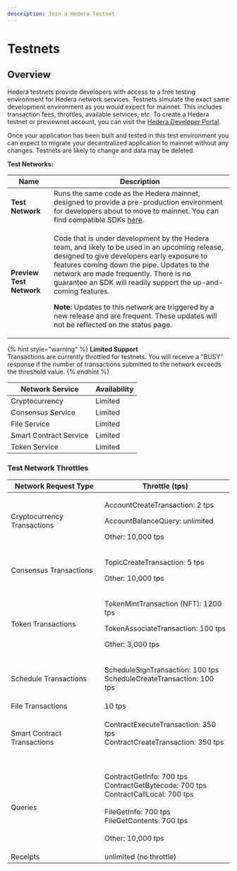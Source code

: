 ```yaml
---
description: Join a Hedera Testnet
---
```


# Testnets

## Overview

Hedera testnets provide developers with access to a free testing environment for Hedera network services. Testnets simulate the exact same development environment as you would expect for mainnet. This includes transaction fees, throttles, available services, etc. To create a Hedera testnet or previewnet account, you can visit the [Hedera Developer Portal](https://portal.hedera.com/login).

Once your application has been built and tested in this test environment you can expect to migrate your decentralized application to mainnet without any changes. Testnets are likely to change and data may be deleted.

**Test Networks:**

| **Name**                 | Description                                                                                                                                                                                                                                                                                                                                                                                                                                                                  |
| ------------------------ | ---------------------------------------------------------------------------------------------------------------------------------------------------------------------------------------------------------------------------------------------------------------------------------------------------------------------------------------------------------------------------------------------------------------------------------------------------------------------------- |
| **Test Network**         | Runs the same code as the Hedera mainnet, designed to provide a pre-production environment for developers about to move to mainnet. You can find compatible SDKs [here](../docs/sdks/#hedera-supported-sdks).                                                                                                                                                                                                                                                                |
| **Preview Test Network** | <p>Code that is under development by the Hedera team, and likely to be used in an upcoming release, designed to give developers early exposure to features coming down the pipe. Updates to the network are made frequently. There is no guarantee an SDK will readily support the up-and-coming features.</p><p><strong>Note:</strong> Updates to this network are triggered by a new release and are frequent. These updates will not be reflected on the status page.</p> |

{% hint style="warning" %}
**Limited Support**\
Transactions are currently throttled for testnets. You will receive a "BUSY" response if the number of transactions submitted to the network exceeds the threshold value.
{% endhint %}

| Network Service        | Availability |
| ---------------------- | ------------ |
| Cryptocurrency         | Limited      |
| Consensus Service      | Limited      |
| File Service           | Limited      |
| Smart Contract Service | Limited      |
| Token Service          | Limited      |

### Test Network Throttles



| Network Request Type        | Throttle (tps)                                                                                                                                                                 |
| --------------------------- | ------------------------------------------------------------------------------------------------------------------------------------------------------------------------------ |
| Cryptocurrency Transactions | <p>AccountCreateTransaction: 2 tps</p><p>AccountBalanceQuery: unlimited</p><p>Other: 10,000 tps </p>                                                                           |
| Consensus Transactions      | <p>TopicCreateTransaction: 5 tps</p><p>Other: 10,000 tps</p>                                                                                                                   |
| Token Transactions          | <p>TokenMintTransaction (NFT): 1200 tps</p><p>TokenAssociateTransaction: 100 tps</p><p>Other: 3,000 tps</p>                                                                    |
| Schedule Transactions       | <p>ScheduleSignTransaction: 100 tps<br>ScheduleCreateTransaction: 100 tps</p>                                                                                                  |
| File Transactions           | 10 tps                                                                                                                                                                         |
| Smart Contract Transactions | <p>ContractExecuteTransaction: 350 tps<br>ContractCreateTransaction: 350 tps<br><br></p>                                                                                       |
| Queries                     | <p>ContractGetInfo: 700 tps<br>ContractGetBytecode: 700 tps<br>ContractCallLocal: 700 tps<br><br>FileGetInfo: 700 tps<br>FileGetContents: 700 tps<br><br>Other: 10,000 tps</p> |
| Receipts                    | unlimited (no throttle)                                                                                                                                                        |

